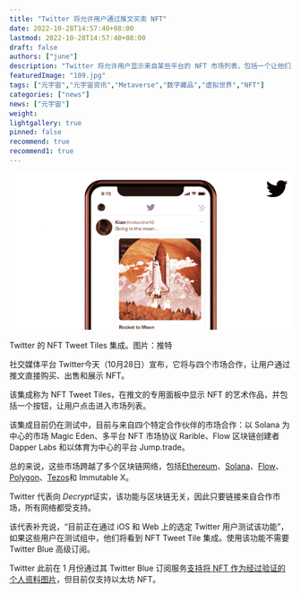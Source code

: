 ```yaml
---
title: "Twitter 将允许用户通过推文买卖 NFT"
date: 2022-10-28T14:57:40+08:00
lastmod: 2022-10-28T14:57:40+08:00
draft: false
authors: ["june"]
description: "Twitter 将允许用户显示来自某些平台的 NFT 市场列表，包括一个让他们买卖收藏品的按钮。"
featuredImage: "109.jpg"
tags: ["元宇宙","元宇宙资讯","Metaverse","数字藏品","虚拟世界","NFT"]
categories: ["news"]
news: ["元宇宙"]
weight: 
lightgallery: true
pinned: false
recommend: true
recommend1: true
---
```




![Twitter 的 NFT Tweet Tiles 集成。 图片：推特](108.png)

Twitter 的 NFT Tweet Tiles 集成。图片：推特



社交媒体平台 Twitter今天（10月28日）宣布，它将与四个市场合作，让用户通过推文直接购买、出售和展示 NFT。

该集成称为 NFT Tweet Tiles，在推文的专用面板中显示 NFT 的艺术作品，并包括一个按钮，让用户点击进入市场列表。

该集成目前仍在测试中，目前与来自四个特定合作伙伴的市场合作：以 Solana 为中心的市场 Magic Eden、多平台 NFT 市场协议 Rarible、Flow 区块链创建者 Dapper Labs 和以体育为中心的平台 Jump.trade。

总的来说，这些市场跨越了多个区块链网络，包括[Ethereum](https://decrypt.co/?post_type=post&p=5726)、[Solana](https://decrypt.co/resources/what-is-solana-a-scalable-decentralized-network-for-dapps)、[Flow](https://decrypt.co/resources/what-is-flow-dapper-labs)、[Polygon](https://decrypt.co/resources/what-is-polygon-matic-and-why-it-matters-for-ethereum)、[Tezos](https://decrypt.co/price/tezos)和 Immutable X。

Twitter 代表向 *Decrypt*证实，该功能与区块链无关，因此只要链接来自合作市场，所有网络都受支持。

该代表补充说，“目前正在通过 iOS 和 Web 上的选定 Twitter 用户测试该功能”，如果这些用户在测试组中，他们将看到 NFT Tweet Tile 集成。使用该功能不需要 Twitter Blue 高级订阅。

Twitter 此前在 1 月份通过其 Twitter Blue 订阅服务[支持将 NFT 作为经过验证的个人资料图片](https://decrypt.co/90847/twitter-nft-profile-picture-verification)，但目前仅支持以太坊 NFT。